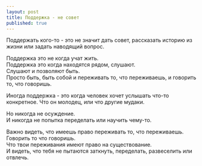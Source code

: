```yaml
---
layout: post
title: Поддержка - не совет
published: true
---
```

Поддержать кого-то - это не значит дать совет, рассказать историю из жизни или задать наводящий вопрос.

Поддержка это не когда учат жить.\
Поддержка это когда находятся рядом, слушают.\
Слушают и позволяют быть.\
Просто быть, быть собой и переживать то, что переживаешь, и говорить то, что говоришь.

Иногда поддержка - это когда человек хочет услышать что-то конкретное. Что он молодец, или что другие мудаки.

Но никогда не осуждение.\
И никогда не попытка переделать или научить чему-то.

Важно видеть, что имеешь право переживать то, что переживаешь. Говорить то что говоришь.\
Что твои переживания имеют право на существование.\
И видеть, что тебя не пытаются заткнуть, переделать, развеселить или отвлечь.
